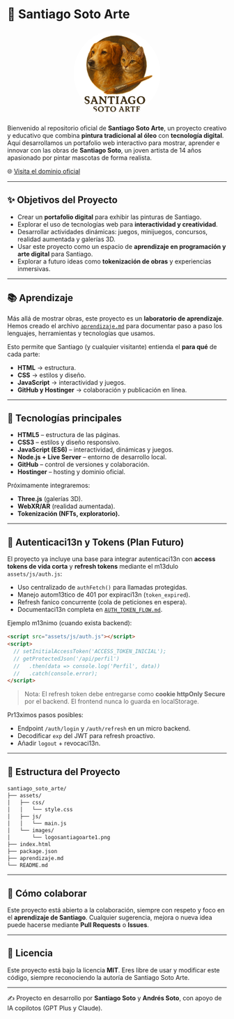 # 🎨 Santiago Soto Arte

<div align="center">
  <img src="assets/images/logosantiagoarte1.png" alt="Santiago Soto Arte Logo" width="200" height="200" style="border-radius: 50%;">
</div>

Bienvenido al repositorio oficial de **Santiago Soto Arte**, un proyecto creativo y educativo que combina **pintura tradicional al óleo** con **tecnología digital**.
Aquí desarrollamos un portafolio web interactivo para mostrar, aprender e innovar con las obras de **Santiago Soto**, un joven artista de 14 años apasionado por pintar mascotas de forma realista.

🌐 [Visita el dominio oficial](https://santiagosoto.art)

---

## ✨ Objetivos del Proyecto

- Crear un **portafolio digital** para exhibir las pinturas de Santiago.
- Explorar el uso de tecnologías web para **interactividad y creatividad**.
- Desarrollar actividades dinámicas: juegos, minijuegos, concursos, realidad aumentada y galerías 3D.
- Usar este proyecto como un espacio de **aprendizaje en programación y arte digital** para Santiago.
- Explorar a futuro ideas como **tokenización de obras** y experiencias inmersivas.

---

## 📚 Aprendizaje

Más allá de mostrar obras, este proyecto es un **laboratorio de aprendizaje**.
Hemos creado el archivo [`aprendizaje.md`](./aprendizaje.md) para documentar paso a paso los lenguajes, herramientas y tecnologías que usamos.

Esto permite que Santiago (y cualquier visitante) entienda el **para qué** de cada parte:
- **HTML** → estructura.
- **CSS** → estilos y diseño.
- **JavaScript** → interactividad y juegos.
- **GitHub y Hostinger** → colaboración y publicación en línea.

---

## 🚀 Tecnologías principales

- **HTML5** – estructura de las páginas.
- **CSS3** – estilos y diseño responsivo.
- **JavaScript (ES6)** – interactividad, dinámicas y juegos.
- **Node.js + Live Server** – entorno de desarrollo local.
- **GitHub** – control de versiones y colaboración.
- **Hostinger** – hosting y dominio oficial.

Próximamente integraremos:
- **Three.js** (galerías 3D).
- **WebXR/AR** (realidad aumentada).
- **Tokenización (NFTs, exploratorio).**

---

## 🔐 Autenticaci 13n y Tokens (Plan Futuro)

El proyecto ya incluye una base para integrar autenticaci 13n con **access tokens de vida corta** y **refresh tokens** mediante el m 13dulo `assets/js/auth.js`:

- Uso centralizado de `authFetch()` para llamadas protegidas.
- Manejo autom 13tico de 401 por expiraci 13n (`token_expired`).
- Refresh  fanico concurrente (cola de peticiones en espera).
- Documentaci 13n completa en [`AUTH_TOKEN_FLOW.md`](./AUTH_TOKEN_FLOW.md).

Ejemplo m 13nimo (cuando exista backend):
```html
<script src="assets/js/auth.js"></script>
<script>
  // setInitialAccessToken('ACCESS_TOKEN_INICIAL');
  // getProtectedJson('/api/perfil')
  //   .then(data => console.log('Perfil', data))
  //   .catch(console.error);
</script>
```

> Nota: El refresh token debe entregarse como **cookie httpOnly Secure** por el backend. El frontend nunca lo guarda en localStorage.

Pr 13ximos pasos posibles:
- Endpoint `/auth/login` y `/auth/refresh` en un micro backend.
- Decodificar `exp` del JWT para refresh proactivo.
- Añadir `logout` + revocaci 13n.

---

## 🧩 Estructura del Proyecto

```
santiago_soto_arte/
├── assets/
│   ├── css/
│   │   └── style.css
│   ├── js/
│   │   └── main.js
│   └── images/
│       └── logosantiagoarte1.png
├── index.html
├── package.json
├── aprendizaje.md
└── README.md
```

---

## 🌟 Cómo colaborar

Este proyecto está abierto a la colaboración, siempre con respeto y foco en el **aprendizaje de Santiago**.
Cualquier sugerencia, mejora o nueva idea puede hacerse mediante **Pull Requests** o **Issues**.

---

## 📄 Licencia

Este proyecto está bajo la licencia **MIT**.
Eres libre de usar y modificar este código, siempre reconociendo la autoría de Santiago Soto Arte.

---

✍️ Proyecto en desarrollo por **Santiago Soto** y **Andrés Soto**, con apoyo de IA copilotos (GPT Plus y Claude).